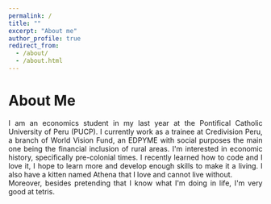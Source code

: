 ```yaml
---
permalink: /
title: ""
excerpt: "About me"
author_profile: true
redirect_from: 
  - /about/
  - /about.html
---
```


About Me
======
<p style='text-align: justify;'>I am an economics student in my last year at the Pontifical Catholic University of Peru (PUCP). I currently work as a trainee at Credivision Peru, a branch of World Vision Fund, an EDPYME with social purposes the main one being the financial inclusion of rural areas. I'm interested in economic history, specifically pre-colonial times. I recently learned how to code and I love it, I hope to learn more and develop enough skills to make it a living. I also have a kitten named Athena that I love and cannot live without.    
<br>
Moreover, besides pretending that I know what I'm doing in life, I'm very good at tetris. 
<p>


